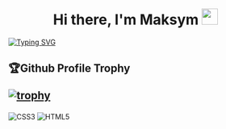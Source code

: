 <h1 align="center">Hi there, I'm Maksym
<img src="https://github.com/blackcater/blackcater/raw/main/images/Hi.gif" height="32"/></h1>


[![Typing SVG](https://readme-typing-svg.demolab.com?font=Fira+Code&weight=500&size=22&duration=3000&pause=5&color=2702F3AE&center=true&multiline=true&width=800&height=60&lines=I+am+studying+for+Fullstack+developer.+;Student+of+GoIT+Academy)](https://git.io/typing-svg)


<h2>🏆Github Profile Trophy

[![trophy](https://github-profile-trophy.vercel.app/?username=MaksymBora&no-bg=true)](https://github.com/ryo-ma/github-profile-trophy)
</h2>



![CSS3](https://img.shields.io/badge/css3-%231572B6.svg?style=for-the-badge&logo=css3&logoColor=white) ![HTML5](https://img.shields.io/badge/html5-%23E34F26.svg?style=for-the-badge&logo=html5&logoColor=white) 